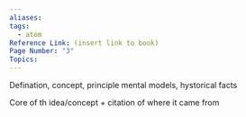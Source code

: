 ```yaml
---
aliases:
tags:
  - atom
Reference Link: (insert link to book)
Page Number: "3"
Topics:
---
```

Defination, concept, principle mental models, hystorical facts

Core of th idea/concept + citation of where it came from